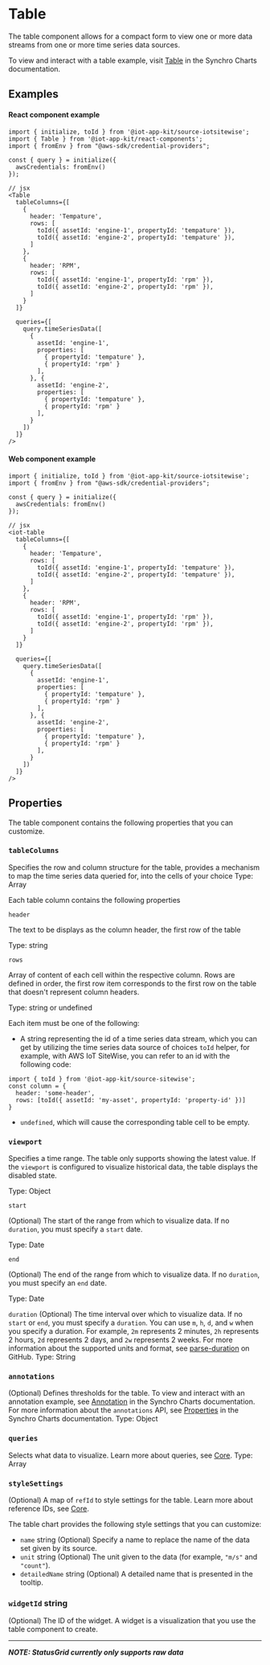 # Table
The table component allows for a compact form to view one or more data streams from one or more time series data sources.

To view and interact with a table example, visit [Table](https://synchrocharts.com/#/Components/Table) in the Synchro Charts documentation. 

## Examples

#### React component example

```
import { initialize, toId } from '@iot-app-kit/source-iotsitewise';
import { Table } from '@iot-app-kit/react-components';
import { fromEnv } from "@aws-sdk/credential-providers";

const { query } = initialize({
  awsCredentials: fromEnv()
});

// jsx
<Table
  tableColumns={[
    {
      header: 'Tempature',
      rows: [
        toId({ assetId: 'engine-1', propertyId: 'tempature' }),
        toId({ assetId: 'engine-2', propertyId: 'tempature' }),
      ]
    },
    {
      header: 'RPM',
      rows: [
        toId({ assetId: 'engine-1', propertyId: 'rpm' }),
        toId({ assetId: 'engine-2', propertyId: 'rpm' }),
      ]
    }
  ]}
  
  queries={[
    query.timeSeriesData([
      { 
        assetId: 'engine-1', 
        properties: [
          { propertyId: 'tempature' },
          { propertyId: 'rpm' }
        ],
      }, { 
        assetId: 'engine-2', 
        properties: [
          { propertyId: 'tempature' },
          { propertyId: 'rpm' }
        ],
      }
    ])
  ]}
/>
```

#### Web component example

```
import { initialize, toId } from '@iot-app-kit/source-iotsitewise';
import { fromEnv } from "@aws-sdk/credential-providers";

const { query } = initialize({
  awsCredentials: fromEnv()
});

// jsx
<iot-table
  tableColumns={[
    {
      header: 'Tempature',
      rows: [
        toId({ assetId: 'engine-1', propertyId: 'tempature' }),
        toId({ assetId: 'engine-2', propertyId: 'tempature' }),
      ]
    },
    {
      header: 'RPM',
      rows: [
        toId({ assetId: 'engine-1', propertyId: 'rpm' }),
        toId({ assetId: 'engine-2', propertyId: 'rpm' }),
      ]
    }
  ]}
  
  queries={[
    query.timeSeriesData([
      { 
        assetId: 'engine-1', 
        properties: [
          { propertyId: 'tempature' },
          { propertyId: 'rpm' }
        ],
      }, { 
        assetId: 'engine-2', 
        properties: [
          { propertyId: 'tempature' },
          { propertyId: 'rpm' }
        ],
      }
    ])
  ]}
/>
```

## Properties

The table component contains the following properties that you can customize. 

### `tableColumns`

Specifies the row and column structure for the table, provides a mechanism to map the time series data queried for, into the cells of your choice
Type: Array

Each table column contains the following properties

`header`

The text to be displays as the column header, the first row of the table

Type: string

`rows`

Array of content of each cell within the respective column. Rows are defined in order, the first row item corresponds to the first row on the table that doesn't represent column headers.


Type: string or undefined

Each item must be one of the following:

* A string representing the id of a time series data stream, which you can get by utilizing the time series data source of choices `toId` helper, for example, with AWS IoT SiteWise, you can refer to an id with the following code:
```
import { toId } from '@iot-app-kit/source-sitewise';
const column = {
  header: 'some-header',
  rows: [toId({ assetId: 'my-asset', propertyId: 'property-id' })]
}
```

* `undefined`, which will cause the corresponding table cell to be empty.

### `viewport` 

Specifies a time range. The table only supports showing the latest value. If the `viewport` is configured to visualize historical data, the table displays the disabled state. 

Type: Object 

`start` 

(Optional) The start of the range from which to visualize data. If no `duration`, you must specify a `start` date.

Type: Date

`end`

(Optional) The end of the range from which to visualize data. If no `duration`, you must specify an `end` date. 

Type: Date

`duration`
(Optional) The time interval over which to visualize data. If no `start` or `end`, you must specify a `duration`. You can use `m`, `h`, `d`, and `w` when you specify a duration. For example, `2m` represents 2 minutes, `2h` represents 2 hours, `2d` represents 2 days, and `2w` represents 2 weeks. For more information about the supported units and format, see [parse-duration](https://github.com/jkroso/parse-duration) on GitHub.
Type: String

### `annotations` 

(Optional) Defines thresholds for the table. To view and interact with an annotation example, see [Annotation](https://synchrocharts.com/#/Features/Annotation) in the Synchro Charts documentation. For more information about the `annotations` API, see [Properties](https://synchrocharts.com/#/API/Properties) in the Synchro Charts documentation. 
Type: Object

### `queries`

Selects what data to visualize. Learn more about queries, see [Core](https://github.com/awslabs/iot-app-kit/tree/main/docs/Core.md). 
Type: Array 

### `styleSettings`

(Optional) A map of `refId` to style settings for the table. Learn more about reference IDs, see [Core](https://github.com/awslabs/iot-app-kit/tree/main/docs/Core.md). 

The table chart provides the following style settings that you can customize:

* `name` string
    (Optional) Specify a name to replace the name of the data set given by its source.  
* `unit` string
    (Optional) The unit given to the data (for example, `"m/s"` and `"count"`).
* `detailedName` string
    (Optional) A detailed name that is presented in the tooltip.

### `widgetId`  string

(Optional) The ID of the widget. A widget is a visualization that you use the table component to create.  

-----

***NOTE: StatusGrid currently only supports raw data***
